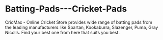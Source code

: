 Batting-Pads---Cricket-Pads
===========================

CricMax - Online Cricket Store provides wide range of batting pads from the leading manufacturers like Spartan, Kookaburra, Slazenger, Puma, Gray Nicolls. Find your best one from here that suits you best.
